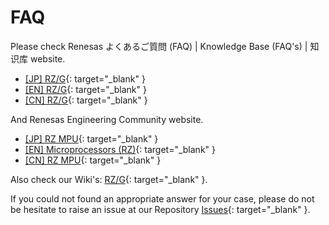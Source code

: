 # FAQ

Please check Renesas よくあるご質問 (FAQ) | Knowledge Base (FAQ's) | 知识库 website.

* [[JP] RZ/G](https://ja-support.renesas.com/knowledgeBase/category/31247/subcategory/31249){: target="_blank" }
* [[EN] RZ/G](https://en-support.renesas.com/knowledgeBase/category/31243/subcategory/31245){: target="_blank" }
* [[CN] RZ/G](https://zh-support.renesas.com/knowledgeBase/category/31420/subcategory/31421){: target="_blank" }

And Renesas Engineering Community website.

* [[JP] RZ MPU](https://community.renesas.com/cafe_rene/forums-groups/mcu-mpu/rz/f/103__-_forum){: target="_blank" }
* [[EN] Microprocessors (RZ)](https://community.renesas.com/rz/f/rz-forum){: target="_blank" }
* [[CN] RZ MPU](https://community.renesas.com/zh/forums-groups/mcu-mpu/rz-mpu/f){: target="_blank" }

Also check our Wiki's: [RZ/G](https://jira-gasg.renesas.eu/confluence/pages/viewpage.action?pageId=184060061){: target="_blank" }.

If you could not found an appropriate answer for your case, please do not be hesitate to raise an issue at our Repository [Issues](https://github.com/renesas-rz/rzg_hmi_sdk/issues){: target="_blank" }.
